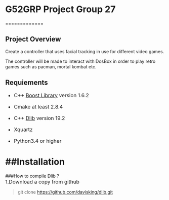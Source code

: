 # G52GRP Project Group 27
=============

## Project Overview
Create a controller that uses facial tracking in use for different video games.
   
The controller will be made to interact with DosBox in order to play retro games such as pacman, mortal kombat etc.

## Requiements 
<font size=3>    

* C++ [Boost Library](https://sourceforge.net/projects/boost/files/boost/1.62.0/)  version 1.6.2     
   
* Cmake at least 2.8.4     
   
* C++ [Dlib](http://dlib.net/) version 19.2   

* Xquartz
* Python3.4 or higher

</font>



##Installation
=========
###How to compile Dlib ?    
<font size=3> 1.Download a copy from github</font>   
>git clone https://github.com/davisking/dlib.git

